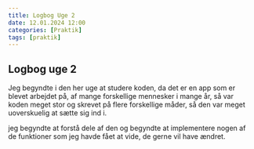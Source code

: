 ```yaml
---
title: Logbog Uge 2
date: 12.01.2024 12:00
categories: [Praktik]
tags: [praktik]
---
```


## Logbog uge 2

Jeg begyndte i den her uge at studere koden, da det er en app som er blevet arbejdet på, af mange forskellige mennesker i mange år, 
så var koden meget stor og skrevet på flere forskellige måder, så den var meget uoverskuelig at sætte sig ind i. 

jeg begyndte at forstå dele af den og begyndte at implementere nogen af de funktioner som jeg havde fået at vide, de gerne vil have ændret.


